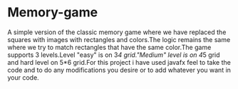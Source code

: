 # Memory-game
A simple version of the classic memory game where we have replaced the squares with images with rectangles and colors.The logic remains the same where we try to match rectangles that have the same color.The game supports 3 levels.Level "easy" is on 3*4 grid."Medium" level is on 4*5 grid and hard level on 5*6  grid.For this project i have used javafx feel to take the code and to do any modifications you desire or to add whatever you want in your code.  
